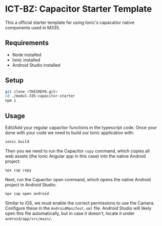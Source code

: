 # ICT-BZ: Capacitor Starter Template

This a official starter template for using Ionic's capacatior native components used in M335.

## Requirements
* Node installed
* Ionic installed
* Android Studio installed

## Setup
```bash
git clone <THISREPO.git>
cd ./modul-335-capacitor-starter
npm i
```

## Usage
Edit/Add your regular capactior functions in the typescript code. Once your done with your code we need to build our Ionic application with:
```bash
ionic build
```

Then you we need to run the Capacitor ```copy``` command, which copies all web assets (the Ionic Angular app in this case) into the native Android project:
```bash
npx cap copy
```

Next, run the Capacitor open command, which opens the native Android project in Android Studio:
```bash
npx cap open android
```

Similar to iOS, we must enable the correct permissions to use the Camera. Configure these in the ```AndroidManifest.xml``` file. Android Studio will likely open this file automatically, but in case it doesn't, locate it under ```android/app/src/main/```.

